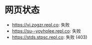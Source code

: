 # 网页状态
- https://vi.zogzr.repl.co: 失败
- https://su--yoyholee.repl.co: 失败
- https://stds.stpsc.repl.co: 失败 (403)

